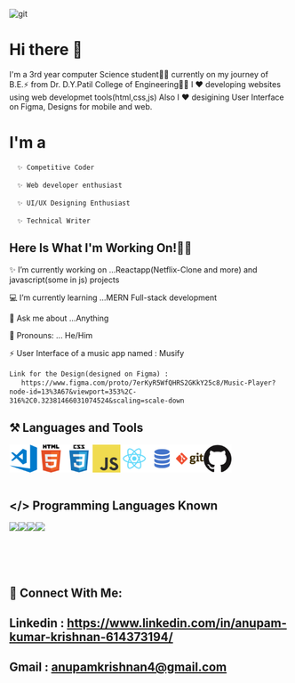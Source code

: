 ![git](https://user-images.githubusercontent.com/69143883/89448662-94740b80-d775-11ea-9b60-0a59dd658a53.png)

# Hi there 👋
  I'm a 3rd year computer Science student👨‍💻 currently on my journey of B.E.⚡ 
  from Dr. D.Y.Patil College of Engineering👨‍🎓 I ❤ developing websites using web developmet
  tools(html,css,js) Also I ❤ desigining User Interface on Figma, Designs for mobile and web. 
  
  
# I'm a

      ✨ Competitive Coder

      ✨ Web developer enthusiast

      ✨ UI/UX Designing Enthusiast

      ✨ Technical Writer

## Here Is What I'm Working On!👨‍💻

  ✨ I’m currently working on ...Reactapp(Netflix-Clone and more) and javascript(some in js) projects

  💻 I’m currently learning ...MERN Full-stack development

  🤔 Ask me about ...Anything
  
  👦 Pronouns: ... He/Him
    
  ⚡ User Interface of a music app named : Musify
   
    Link for the Design(designed on Figma) :
       https://www.figma.com/proto/7erKyR5WfQHRS2GKkY25c8/Music-Player?node-id=13%3A67&viewport=353%2C-316%2C0.32381466031074524&scaling=scale-down
       
  ## ⚒ Languages and Tools
  
  <img align="left" alt="Visual Studio Code" width="50px" src="https://raw.githubusercontent.com/github/explore/80688e429a7d4ef2fca1e82350fe8e3517d3494d/topics/visual-studio-code/visual-studio-code.png" />
  
  <img align="left" alt="HTML5" width="50px" src="https://raw.githubusercontent.com/github/explore/80688e429a7d4ef2fca1e82350fe8e3517d3494d/topics/html/html.png" />
  
  <img align="left" alt="CSS3" width="50px" src="https://raw.githubusercontent.com/github/explore/80688e429a7d4ef2fca1e82350fe8e3517d3494d/topics/css/css.png" />
  
  <img align="left" alt="JavaScript" width="50px" src="https://raw.githubusercontent.com/github/explore/80688e429a7d4ef2fca1e82350fe8e3517d3494d/topics/javascript/javascript.png" />
  
  <img align="left" alt="React" width="50px" src="https://raw.githubusercontent.com/github/explore/80688e429a7d4ef2fca1e82350fe8e3517d3494d/topics/react/react.png" />
  
  <img align="left" alt="SQL" width="50px" src="https://raw.githubusercontent.com/github/explore/80688e429a7d4ef2fca1e82350fe8e3517d3494d/topics/sql/sql.png" />

  <img align="left" alt="Git" width="50px" src="https://raw.githubusercontent.com/github/explore/80688e429a7d4ef2fca1e82350fe8e3517d3494d/topics/git/git.png" />
  
  <img align="left" alt="GitHub" width="50px" src="https://raw.githubusercontent.com/github/explore/78df643247d429f6cc873026c0622819ad797942/topics/github/github.png" /><br><br><br><br>
  
  
 ## </> Programming Languages Known

<img  align="left" src="https://img.icons8.com/color/60/000000/c-programming.png"/>

<img  align="left" src="https://img.icons8.com/color/60/000000/c-plus-plus-logo.png"/>
 
<img  align="left" src="https://img.icons8.com/color/60/000000/java-coffee-cup-logo.png"/>
 
<img  align="left" src="https://img.icons8.com/color/60/000000/python.png"/><br><br><br>
 <br></br>
## 🤝 Connect With Me:  
  ## Linkedin : https://www.linkedin.com/in/anupam-kumar-krishnan-614373194/
       
  ## Gmail : anupamkrishnan4@gmail.com
